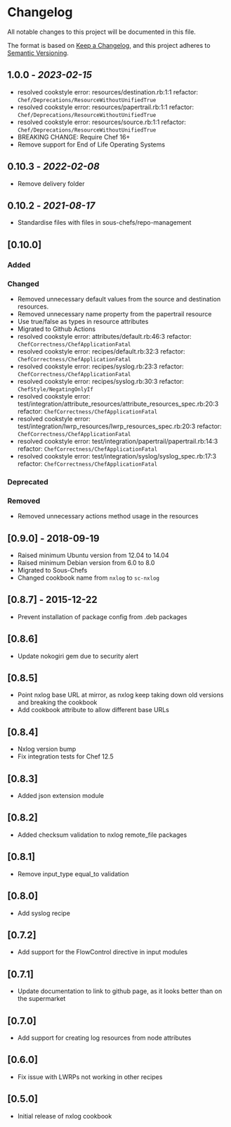 # Changelog

All notable changes to this project will be documented in this file.

The format is based on [Keep a Changelog](https://keepachangelog.com/en/1.0.0/),
and this project adheres to [Semantic Versioning](https://semver.org/spec/v2.0.0.html).

## 1.0.0 - *2023-02-15*

* resolved cookstyle error: resources/destination.rb:1:1 refactor: `Chef/Deprecations/ResourceWithoutUnifiedTrue`
* resolved cookstyle error: resources/papertrail.rb:1:1 refactor: `Chef/Deprecations/ResourceWithoutUnifiedTrue`
* resolved cookstyle error: resources/source.rb:1:1 refactor: `Chef/Deprecations/ResourceWithoutUnifiedTrue`
* BREAKING CHANGE: Require Chef 16+
* Remove support for End of Life Operating Systems

## 0.10.3 - *2022-02-08*

* Remove delivery folder

## 0.10.2 - *2021-08-17*

* Standardise files with files in sous-chefs/repo-management

## [0.10.0]

### Added

### Changed

* Removed unnecessary default values from the source and destination resources.
* Removed unnecessary name property from the papertrail resource
* Use true/false as types in resource attributes
* Migrated to Github Actions
* resolved cookstyle error: attributes/default.rb:46:3 refactor: `ChefCorrectness/ChefApplicationFatal`
* resolved cookstyle error: recipes/default.rb:32:3 refactor: `ChefCorrectness/ChefApplicationFatal`
* resolved cookstyle error: recipes/syslog.rb:23:3 refactor: `ChefCorrectness/ChefApplicationFatal`
* resolved cookstyle error: recipes/syslog.rb:30:3 refactor: `ChefStyle/NegatingOnlyIf`
* resolved cookstyle error: test/integration/attribute_resources/attribute_resources_spec.rb:20:3 refactor: `ChefCorrectness/ChefApplicationFatal`
* resolved cookstyle error: test/integration/lwrp_resources/lwrp_resources_spec.rb:20:3 refactor: `ChefCorrectness/ChefApplicationFatal`
* resolved cookstyle error: test/integration/papertrail/papertrail.rb:14:3 refactor: `ChefCorrectness/ChefApplicationFatal`
* resolved cookstyle error: test/integration/syslog/syslog_spec.rb:17:3 refactor: `ChefCorrectness/ChefApplicationFatal`

### Deprecated

### Removed

* Removed unnecessary actions method usage in the resources

## [0.9.0] - 2018-09-19

* Raised minimum Ubuntu version from 12.04 to 14.04
* Raised minimum Debian version from 6.0 to 8.0
* Migrated to Sous-Chefs
* Changed cookbook name from `nxlog` to `sc-nxlog`

## [0.8.7] - 2015-12-22

* Prevent installation of package config from .deb packages

## [0.8.6]

* Update nokogiri gem due to security alert

## [0.8.5]

* Point nxlog base URL at mirror, as nxlog keep taking down old versions and breaking the cookbook
* Add cookbook attribute to allow different base URLs

## [0.8.4]

* Nxlog version bump
* Fix integration tests for Chef 12.5

## [0.8.3]

* Added json extension module

## [0.8.2]

* Added checksum validation to nxlog remote_file packages

## [0.8.1]

* Remove input_type equal_to validation

## [0.8.0]

* Add syslog recipe

## [0.7.2]

* Add support for the FlowControl directive in input modules

## [0.7.1]

* Update documentation to link to github page, as it looks better than on the supermarket

## [0.7.0]

* Add support for creating log resources from node attributes

## [0.6.0]

* Fix issue with LWRPs not working in other recipes

## [0.5.0]

* Initial release of nxlog cookbook
